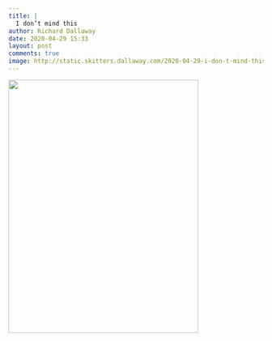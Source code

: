 ```yaml
---
title: |
  I don’t mind this
author: Richard Dallaway
date: 2020-04-29 15:33
layout: post
comments: true
image: http://static.skitters.dallaway.com/2020-04-29-i-don-t-mind-this-thumb-1-IMG_1173.JPG
---
```


<div>
        <a href="http://static.skitters.dallaway.com/2020-04-29-i-don-t-mind-this-fullsize-1-IMG_1173.JPG">
          <img src="http://static.skitters.dallaway.com/2020-04-29-i-don-t-mind-this-thumb-1-IMG_1173.JPG" width="375" height="500"/>
        </a>
      </div>



 
      